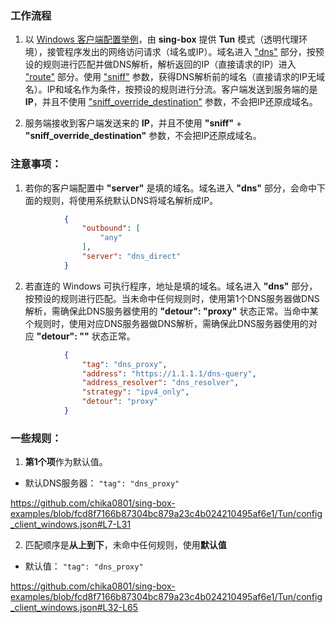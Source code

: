 ### 工作流程

1. 以 [Windows 客户端配置举例](config_client_windows.json)，由 **sing-box** 提供 **Tun** 模式（透明代理环境），接管程序发出的网络访问请求（域名或IP）。域名进入 ["dns"](config_client_windows.json#L32) 部分，按预设的规则进行匹配并做DNS解析，解析返回的IP（直接请求的IP）进入 ["route"](config_client_windows.json#L74) 部分。使用 ["sniff"](config_client_windows.json#L162) 参数，获得DNS解析前的域名（直接请求的IP无域名）。IP和域名作为条件，按预设的规则进行分流。客户端发送到服务端的是 **IP**，并且不使用 ["sniff_override_destination"](config_client_windows.json#L163) 参数，不会把IP还原成域名。

3. 服务端接收到客户端发送来的 **IP**，并且不使用 **"sniff"** + **"sniff_override_destination"** 参数，不会把IP还原成域名。

### 注意事项：

1. 若你的客户端配置中 **"server"** 是填的域名。域名进入 **"dns"** 部分，会命中下面的规则，将使用系统默认DNS将域名解析成IP。

```json
            {
                "outbound": [
                    "any"
                ],
                "server": "dns_direct"
            }
```

2. 若直连的 Windows 可执行程序，地址是填的域名。域名进入 **"dns"** 部分，按预设的规则进行匹配。当未命中任何规则时，使用第1个DNS服务器做DNS解析，需确保此DNS服务器使用的 **"detour": "proxy"** 状态正常。当命中某个规则时，使用对应DNS服务器做DNS解析，需确保此DNS服务器使用的对应 **"detour": ""** 状态正常。

```json
            {
                "tag": "dns_proxy",
                "address": "https://1.1.1.1/dns-query",
                "address_resolver": "dns_resolver",
                "strategy": "ipv4_only",
                "detour": "proxy"
            }
```

### 一些规则：

1. **第1个项**作为默认值。

- 默认DNS服务器： `"tag": "dns_proxy"`

https://github.com/chika0801/sing-box-examples/blob/fcd8f7166b87304bc879a23c4b024210495af6e1/Tun/config_client_windows.json#L7-L31

2. 匹配顺序是**从上到下**，未命中任何规则，使用**默认值**

- 默认值： `"tag": "dns_proxy"`

https://github.com/chika0801/sing-box-examples/blob/fcd8f7166b87304bc879a23c4b024210495af6e1/Tun/config_client_windows.json#L32-L65

